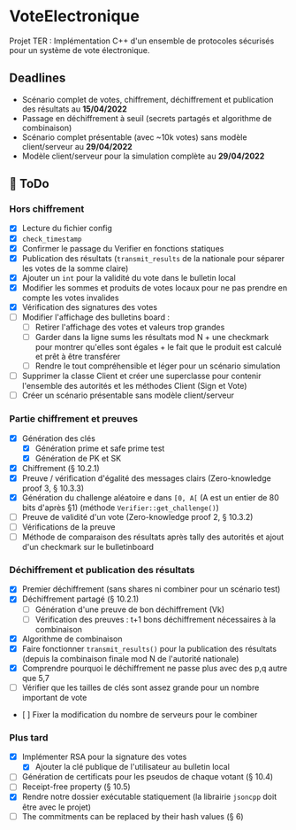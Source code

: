 # VoteElectronique

Projet TER : Implémentation C++ d'un ensemble de protocoles sécurisés pour un système de vote électronique.

## Deadlines

- Scénario complet de votes, chiffrement, déchiffrement et publication des résultats au **15/04/2022**
- Passage en déchiffrement à seuil (secrets partagés et algorithme de combinaison)
- Scénario complet présentable (avec ~10k votes) sans modèle client/serveur au **29/04/2022**
- Modèle client/serveur pour la simulation complète au **29/04/2022**

## 🔴 ToDo

### Hors chiffrement

- [x] Lecture du fichier config
- [x] `check_timestamp`
- [x] Confirmer le passage du Verifier en fonctions statiques
- [x] Publication des résultats (`transmit_results` de la nationale pour séparer les votes de la somme claire)
- [x] Ajouter un `int` pour la validité du vote dans le bulletin local
- [x] Modifier les sommes et produits de votes locaux pour ne pas prendre en compte les votes invalides
- [x] Vérification des signatures des votes
- [ ] Modifier l'affichage des bulletins board :
  - [ ] Retirer l'affichage des votes et valeurs trop grandes
  - [ ] Garder dans la ligne sums les résultats mod N + une checkmark pour montrer qu'elles sont égales + le fait que le produit est calculé et prêt à être transférer
  - [ ] Rendre le tout compréhensible et léger pour un scénario simulation
- [ ] Supprimer la classe Client et créer une superclasse pour contenir l'ensemble des autorités et les méthodes Client (Sign et Vote)
- [ ] Créer un scénario présentable sans modèle client/serveur

### Partie chiffrement et preuves

- [x] Génération des clés
  - [x] Génération prime et safe prime test
  - [x] Génération de PK et SK
- [x] Chiffrement (§ 10.2.1)
- [x] Preuve / vérification d'égalité des messages clairs (Zero-knowledge proof 3, § 10.3.3)
- [x] Génération du challenge aléatoire e dans `[0, A[` (A est un entier de 80 bits d'après §1) (méthode `Verifier::get_challenge()`)
- [ ] Preuve de validité d'un vote (Zero-knowledge proof 2, § 10.3.2)
- [ ] Vérifications de la preuve
- [ ] Méthode de comparaison des résultats après tally des autorités et ajout d'un checkmark sur le bulletinboard

### Déchiffrement et publication des résultats

- [x] Premier déchiffrement (sans shares ni combiner pour un scénario test)
- [x] Déchiffrement partagé (§ 10.2.1)
  - [ ] Génération d'une preuve de bon déchiffrement (Vk)
  - [ ] Vérification des preuves : t+1 bons déchiffrement nécessaires à la combinaison
- [x] Algorithme de combinaison
- [x] Faire fonctionner `transmit_results()` pour la publication des résultats (depuis la combinaison finale mod N de l'autorité nationale)
- [x] Comprendre pourquoi le déchiffrement ne passe plus avec des p,q autre que 5,7
- [ ] Vérifier que les tailles de clés sont assez grande pour un nombre important de vote
- [ ] Fixer la modification du nombre de serveurs pour le combiner

### Plus tard

- [x] Implémenter RSA pour la signature des votes
  - [x] Ajouter la clé publique de l'utilisateur au bulletin local
- [ ] Génération de certificats pour les pseudos de chaque votant (§ 10.4)
- [ ] Receipt-free property (§ 10.5)
- [x] Rendre notre dossier exécutable statiquement (la librairie `jsoncpp` doit être avec le projet)
- [ ] The commitments can be replaced by their hash values (§ 6)
